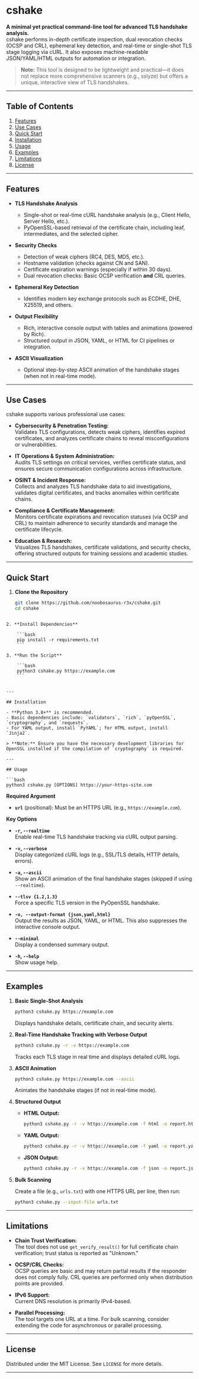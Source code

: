 

# cshake

**A minimal yet practical command-line tool for advanced TLS handshake analysis.**  
cshake performs in-depth certificate inspection, dual revocation checks (OCSP and CRL), ephemeral key detection, and real-time or single-shot TLS stage logging via cURL. It also exposes machine-readable JSON/YAML/HTML outputs for automation or integration.

> **Note:** This tool is designed to be lightweight and practical—it does not replace more comprehensive scanners (e.g., sslyze) but offers a unique, interactive view of TLS handshakes.

---

## Table of Contents

1. [Features](#features)
2. [Use Cases](#use-cases)
3. [Quick Start](#quick-start)
4. [Installation](#installation)
5. [Usage](#usage)
6. [Examples](#examples)
7. [Limitations](#limitations)
8. [License](#license)

---

## Features

- **TLS Handshake Analysis**  
  - Single-shot or real-time cURL handshake analysis (e.g., Client Hello, Server Hello, etc.).
  - PyOpenSSL-based retrieval of the certificate chain, including leaf, intermediates, and the selected cipher.
  
- **Security Checks**  
  - Detection of weak ciphers (RC4, DES, MD5, etc.).
  - Hostname validation (checks against CN and SAN).
  - Certificate expiration warnings (especially if within 30 days).
  - Dual revocation checks: Basic OCSP verification **and** CRL queries.
  
- **Ephemeral Key Detection**  
  - Identifies modern key exchange protocols such as ECDHE, DHE, X25519, and others.
  
- **Output Flexibility**  
  - Rich, interactive console output with tables and animations (powered by Rich).
  - Structured output in JSON, YAML, or HTML for CI pipelines or integration.
  
- **ASCII Visualization**  
  - Optional step-by-step ASCII animation of the handshake stages (when not in real-time mode).

---

## Use Cases

cshake supports various professional use cases:

- **Cybersecurity & Penetration Testing:**  
    Validates TLS configurations, detects weak ciphers, identifies expired certificates, and analyzes certificate chains to reveal misconfigurations or vulnerabilities.
    
- **IT Operations & System Administration:**  
    Audits TLS settings on critical services, verifies certificate status, and ensures secure communication configurations across infrastructure.
    
- **OSINT & Incident Response:**  
    Collects and analyzes TLS handshake data to aid investigations, validates digital certificates, and tracks anomalies within certificate chains.
    
- **Compliance & Certificate Management:**  
    Monitors certificate expirations and revocation statuses (via OCSP and CRL) to maintain adherence to security standards and manage the certificate lifecycle.
    
- **Education & Research:**  
    Visualizes TLS handshakes, certificate validations, and security checks, offering structured outputs for training sessions and academic studies.

---

## Quick Start

1. **Clone the Repository**

   ```bash
   git clone https://github.com/noobosaurus-r3x/cshake.git
   cd cshake
```

2. **Install Dependencies**
    
    ```bash
    pip install -r requirements.txt
    ```
    
3. **Run the Script**
    
    ```bash
    python3 cshake.py https://example.com
    ```
    

---

## Installation

- **Python 3.8+** is recommended.
- Basic dependencies include: `validators`, `rich`, `pyOpenSSL`, `cryptography`, and `requests`.
- For YAML output, install `PyYAML`; for HTML output, install `Jinja2`.

> **Note:** Ensure you have the necessary development libraries for OpenSSL installed if the compilation of `cryptography` is required.

---

## Usage

```bash
python3 cshake.py [OPTIONS] https://your-https-site.com
```

**Required Argument**

- **`url`** (positional): Must be an HTTPS URL (e.g., `https://example.com`).

**Key Options**

- **`-r`, `--realtime`**  
    Enable real-time TLS handshake tracking via cURL output parsing.
    
- **`-v`, `--verbose`**  
    Display categorized cURL logs (e.g., SSL/TLS details, HTTP details, errors).
    
- **`-a`, `--ascii`**  
    Show an ASCII animation of the final handshake stages (skipped if using `--realtime`).
    
- **`--tlsv {1.2,1.3}`**  
    Force a specific TLS version in the PyOpenSSL handshake.
    
- **`-o, --output-format {json,yaml,html}`**  
    Output the results as JSON, YAML, or HTML. This also suppresses the interactive console output.
    
- **`--minimal`**  
    Display a condensed summary output.
    
- **`-h`, `--help`**  
    Show usage help.
    

---

## Examples

1. **Basic Single-Shot Analysis**
    
    ```bash
    python3 cshake.py https://example.com
    ```
    
    Displays handshake details, certificate chain, and security alerts.
    
2. **Real-Time Handshake Tracking with Verbose Output**
    
    ```bash
    python3 cshake.py -r -v https://example.com
    ```
    
    Tracks each TLS stage in real time and displays detailed cURL logs.
    
3. **ASCII Animation**
    
    ```bash
    python3 cshake.py https://example.com --ascii
    ```
    
    Animates the handshake stages (if not in real-time mode).
    
4. **Structured Output**
    
    - **HTML Output:**
        
        ```bash
        python3 cshake.py -r -v https://example.com -f html -o report.html
        ```
        
    - **YAML Output:**
        
        ```bash
        python3 cshake.py -r -v https://example.com -f yaml -o report.yaml
        ```
        
    - **JSON Output:**
        
        ```bash
        python3 cshake.py -r -v https://example.com -f json -o report.json
        ```
        
5. **Bulk Scanning**
    
    Create a file (e.g., `urls.txt`) with one HTTPS URL per line, then run:
    
    ```bash
    python3 cshake.py --input-file urls.txt
    ```
    

---

## Limitations

- **Chain Trust Verification:**  
    The tool does not use `get_verify_result()` for full certificate chain verification; trust status is reported as "Unknown."
    
- **OCSP/CRL Checks:**  
    OCSP queries are basic and may return partial results if the responder does not comply fully. CRL queries are performed only when distribution points are provided.
    
- **IPv6 Support:**  
    Current DNS resolution is primarily IPv4-based.
    
- **Parallel Processing:**  
    The tool targets one URL at a time. For bulk scanning, consider extending the code for asynchronous or parallel processing.
    


---

## License

Distributed under the MIT License. See `LICENSE` for more details.

---

